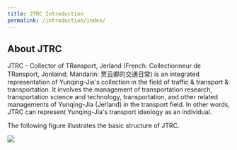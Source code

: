 ```yaml
---
title: JTRC Introduction
permalink: /introduction/index/
---
```


## About JTRC
JTRC - Collector of TRansport, Jerland (French: Collectionneur de TRansport, Jonlaind; Mandarin: 贾云卿的交通日常)
is an integrated representation of Yunqing-Jia's collection in the field of traffic & transport & transportation.
It involves the management of transportation research, transportation science and technology, transportation, and 
other related managements of Yunqing-Jia (Jerland) in the transport field. In other words, JTRC can represent Yunqing-Jia's
transport ideology as an individual.

The following figure illustrates the basic structure of JTRC.

<img src="/Jerland/assets/img/Jerland.png">
